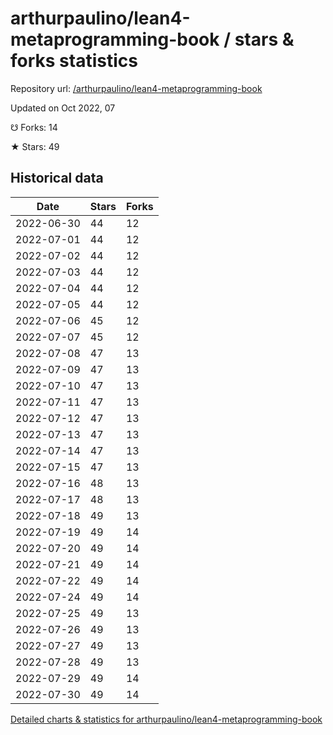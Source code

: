 # arthurpaulino/lean4-metaprogramming-book / stars & forks statistics

Repository url: [/arthurpaulino/lean4-metaprogramming-book](https://github.com/arthurpaulino/lean4-metaprogramming-book)

Updated on Oct 2022, 07

☋ Forks: 14

★ Stars: 49

## Historical data
| Date | Stars | Forks |
|------|-------|-------|
| 2022-06-30 | 44 | 12 | 
| 2022-07-01 | 44 | 12 | 
| 2022-07-02 | 44 | 12 | 
| 2022-07-03 | 44 | 12 | 
| 2022-07-04 | 44 | 12 | 
| 2022-07-05 | 44 | 12 | 
| 2022-07-06 | 45 | 12 | 
| 2022-07-07 | 45 | 12 | 
| 2022-07-08 | 47 | 13 | 
| 2022-07-09 | 47 | 13 | 
| 2022-07-10 | 47 | 13 | 
| 2022-07-11 | 47 | 13 | 
| 2022-07-12 | 47 | 13 | 
| 2022-07-13 | 47 | 13 | 
| 2022-07-14 | 47 | 13 | 
| 2022-07-15 | 47 | 13 | 
| 2022-07-16 | 48 | 13 | 
| 2022-07-17 | 48 | 13 | 
| 2022-07-18 | 49 | 13 | 
| 2022-07-19 | 49 | 14 | 
| 2022-07-20 | 49 | 14 | 
| 2022-07-21 | 49 | 14 | 
| 2022-07-22 | 49 | 14 | 
| 2022-07-24 | 49 | 14 | 
| 2022-07-25 | 49 | 13 | 
| 2022-07-26 | 49 | 13 | 
| 2022-07-27 | 49 | 13 | 
| 2022-07-28 | 49 | 13 | 
| 2022-07-29 | 49 | 14 | 
| 2022-07-30 | 49 | 14 | 


[Detailed charts & statistics for arthurpaulino/lean4-metaprogramming-book](https://reviewgithub.com/rep/arthurpaulino/lean4-metaprogramming-book)
